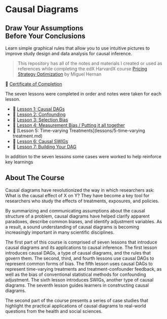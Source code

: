 # Causal Diagrams

## Draw Your Assumptions</br>Before Your Conclusions 

Learn simple graphical rules that allow you to use intuitive pictures to
improve study design and data analysis for causal inference.

> This repository has all of the notes and materials I created or used as
> references while completing the edX HarvardX course
> [Pricing Strategy Optimization](https://www.coursera.org/specializations/uva-darden-bcg-pricing-strategy)
> by Miguel Hernan 

🥇 [Certificate of Completion](https://courses.edx.org/certificates/2e9e687ffeb043bb9b726e633581a9d4?_gl=1*6tbd5q*_ga*MTI1NTAxNzMwMS4xNjgzMzg3NzYw*_ga_D3KS4KMDT0*MTY4ODIzNjk3MC43NS4xLjE2ODgyNDAzMTkuNDkuMC4w)

The seven lessons were completed in order and notes were taken for each lesson.

* 📃 [Lesson 1: Causal DAGs ](lessons/1-causal-dags.md)
* 📃 [Lesson 2: Confounding](lessons/2-confounding.md)
* 📃 [Lesson 3: Selection Bias](lessons/3-selection-bias.md)
* 📃 [Lesson 4: Measurement Bias / Putting it all together](lessons/4-measurement-bias.md)
* 📃 [Lesson 5: Time-varying Treatments](lessons/5-time-varying treatment.md)
* 📃 [Lesson 6: Causal SWIGs](lessons/6-causal-swigs.md)
* 📃 [Lesson 7: Building Your DAG](lessons/7-building-your-dag.md)

In addition to the seven lessons some cases were worked to help reinforce key
learnings 

## About The Course

Causal diagrams have revolutionized the way in which researchers ask: What is
the causal effect of X on Y? They have become a key tool for researchers who
study the effects of treatments, exposures, and policies.

By summarizing and communicating assumptions about the causal structure of a
problem, causal diagrams have helped clarify apparent paradoxes, describe
common biases, and identify adjustment variables. As a result, a sound
understanding of causal diagrams is becoming increasingly important in many
scientific disciplines.

The first part of this course is comprised of seven lessons that introduce
causal diagrams and its applications to causal inference. The first lesson
introduces causal DAGs, a type of causal diagrams, and the rules that govern
them. The second, third, and fourth lessons use causal DAGs to represent common
forms of bias. The fifth lesson uses causal DAGs to represent time-varying
treatments and treatment-confounder feedback, as well as the bias of
conventional statistical methods for confounding adjustment. The sixth lesson
introduces SWIGs, another type of causal diagrams. The seventh lesson guides
learners in constructing causal diagrams.

The second part of the course presents a series of case studies that highlight
the practical applications of causal diagrams to real-world questions from the
health and social sciences.

